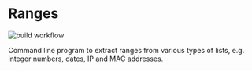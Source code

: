 # Ranges

![build workflow](https://github.com/gierens/ranges/actions/workflows/build-and-test.yml/badge.svg)

Command line program to extract ranges from various types of lists,
e.g. integer numbers, dates, IP and MAC addresses.
